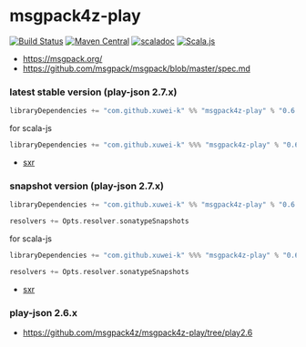 # msgpack4z-play

[![Build Status](https://secure.travis-ci.org/msgpack4z/msgpack4z-play.png?branch=master)](http://travis-ci.org/msgpack4z/msgpack4z-play)
[![Maven Central](https://maven-badges.herokuapp.com/maven-central/com.github.xuwei-k/msgpack4z-play_2.12/badge.svg)](https://maven-badges.herokuapp.com/maven-central/com.github.xuwei-k/msgpack4z-play_2.12)
[![scaladoc](https://javadoc-badge.appspot.com/com.github.xuwei-k/msgpack4z-play_2.12.svg?label=scaladoc)](https://javadoc-badge.appspot.com/com.github.xuwei-k/msgpack4z-play_2.12/msgpack4z/index.html?javadocio=true)
[![Scala.js](https://www.scala-js.org/assets/badges/scalajs-0.6.14.svg)](https://www.scala-js.org)

- <https://msgpack.org/>
- <https://github.com/msgpack/msgpack/blob/master/spec.md>


### latest stable version (play-json 2.7.x)

```scala
libraryDependencies += "com.github.xuwei-k" %% "msgpack4z-play" % "0.6.1"
```

for scala-js

```scala
libraryDependencies += "com.github.xuwei-k" %%% "msgpack4z-play" % "0.6.1"
```

- [sxr](https://oss.sonatype.org/service/local/repositories/releases/archive/com/github/xuwei-k/msgpack4z-play_2.11/0.6.1/msgpack4z-play_2.11-0.6.1-sxr.jar/!/index.html)

### snapshot version (play-json 2.7.x)

```scala
libraryDependencies += "com.github.xuwei-k" %% "msgpack4z-play" % "0.6.2-SNAPSHOT"

resolvers += Opts.resolver.sonatypeSnapshots
```

for scala-js

```scala
libraryDependencies += "com.github.xuwei-k" %%% "msgpack4z-play" % "0.6.2-SNAPSHOT"

resolvers += Opts.resolver.sonatypeSnapshots
```

- [sxr](https://oss.sonatype.org/service/local/repositories/snapshots/archive/com/github/xuwei-k/msgpack4z-play_2.11/0.6.2-SNAPSHOT/msgpack4z-play_2.11-0.6.2-SNAPSHOT-sxr.jar/!/index.html)


### play-json 2.6.x

- <https://github.com/msgpack4z/msgpack4z-play/tree/play2.6>
